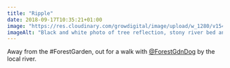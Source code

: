 ```yaml
---
title: "Ripple"
date: 2018-09-17T10:35:21+01:00
image: "https://res.cloudinary.com/growdigital/image/upload/w_1280/v1544352625/ripple-44722376371.jpg"
imageAlt: "Black and white photo of tree reflection, stony river bed and ripple"
---
```


Away from the #ForestGarden, out for a walk with [@ForestGdnDog](https://twitter.com/forestgdndog) by the local river. 
